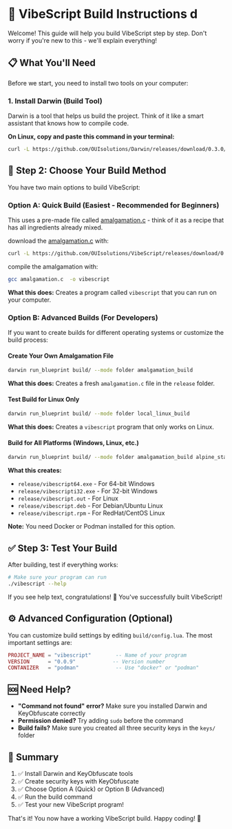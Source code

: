 # 🚀 VibeScript Build Instructions d

Welcome! This guide will help you build VibeScript step by step. Don't worry if you're new to this - we'll explain everything!

## 📋 What You'll Need

Before we start, you need to install two tools on your computer:

### 1. Install Darwin (Build Tool)
Darwin is a tool that helps us build the project. Think of it like a smart assistant that knows how to compile code.

**On Linux, copy and paste this command in your terminal:**
```bash
curl -L https://github.com/OUIsolutions/Darwin/releases/download/0.3.0/darwin.out -o darwin.out && sudo chmod +x darwin.out && sudo mv darwin.out /usr/bin/darwin
```
## 🎯 Step 2: Choose Your Build Method

You have two main options to build VibeScript:

### Option A: Quick Build (Easiest - Recommended for Beginners)

This uses a pre-made file called [amalgamation.c](https://github.com/OUIsolutions/VibeScript/releases/download/0.10.0/amalgamation.c) - think of it as a recipe that has all ingredients already mixed.

download the [amalgamation.c](https://github.com/OUIsolutions/VibeScript/releases/download/0.10.0/amalgamation.c) with:

```bash
curl -L https://github.com/OUIsolutions/VibeScript/releases/download/0.10.0/amalgamation.c -o amalgamation.c
```
compile the amalgamation with:
```bash
gcc amalgamation.c  -o vibescript
```

**What this does:** Creates a program called `vibescript` that you can run on your computer.

### Option B: Advanced Builds (For Developers)

If you want to create builds for different operating systems or customize the build process:

#### Create Your Own Amalgamation File
```bash
darwin run_blueprint build/ --mode folder amalgamation_build
```
**What this does:** Creates a fresh `amalgamation.c` file in the `release` folder.

#### Test Build for Linux Only
```bash
darwin run_blueprint build/ --mode folder local_linux_build
```
**What this does:** Creates a `vibescript` program that only works on Linux.

#### Build for All Platforms (Windows, Linux, etc.)
```bash
darwin run_blueprint build/ --mode folder amalgamation_build alpine_static_build windowsi32_build windows64_build rpm_static_build debian_static_build --contanizer podman
```

**What this creates:**
- `release/vibescript64.exe` - For 64-bit Windows
- `release/vibescripti32.exe` - For 32-bit Windows  
- `release/vibescript.out` - For Linux
- `release/vibescript.deb` - For Debian/Ubuntu Linux
- `release/vibescript.rpm` - For RedHat/CentOS Linux

**Note:** You need Docker or Podman installed for this option.

## ✅ Step 3: Test Your Build

After building, test if everything works:

```bash
# Make sure your program can run
./vibescript --help
```

If you see help text, congratulations! 🎉 You've successfully built VibeScript!

## ⚙️ Advanced Configuration (Optional)

You can customize build settings by editing `build/config.lua`. The most important settings are:

```lua
PROJECT_NAME = "vibescript"        -- Name of your program
VERSION      = "0.0.9"            -- Version number
CONTANIZER   = "podman"            -- Use "docker" or "podman"
```

## 🆘 Need Help?

- **"Command not found" error?** Make sure you installed Darwin and KeyObfuscate correctly
- **Permission denied?** Try adding `sudo` before the command
- **Build fails?** Make sure you created all three security keys in the `keys/` folder

## 📝 Summary

1. ✅ Install Darwin and KeyObfuscate tools
2. ✅ Create security keys with KeyObfuscate  
3. ✅ Choose Option A (Quick) or Option B (Advanced)
4. ✅ Run the build command
5. ✅ Test your new VibeScript program!

That's it! You now have a working VibeScript build. Happy coding! 🚀


